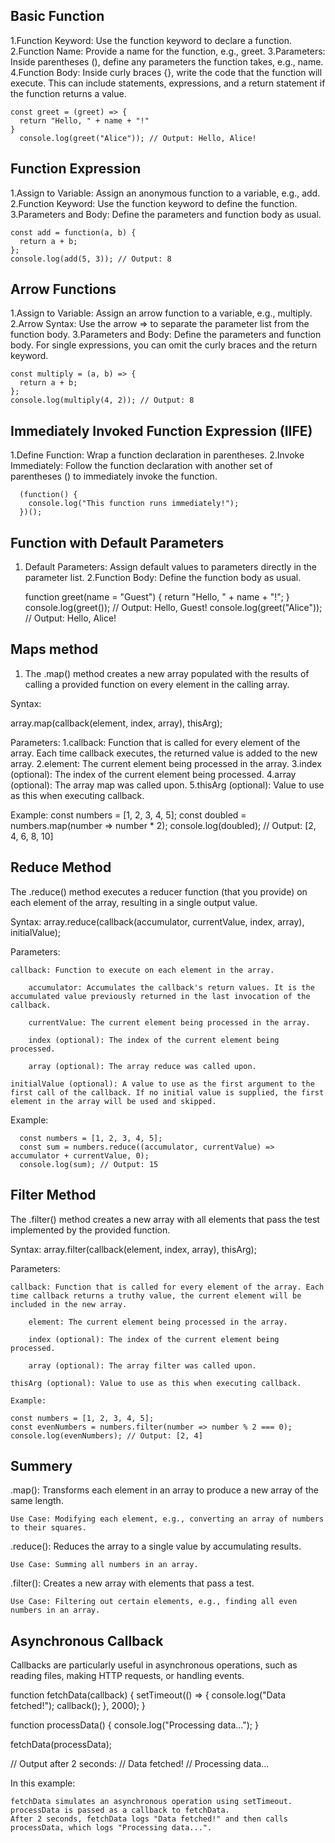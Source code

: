 
## Basic Function 
1.Function Keyword: Use the function keyword to declare a function.
2.Function Name: Provide a name for the function, e.g., greet.
3.Parameters: Inside parentheses (), define any parameters the function takes, e.g., name.
4.Function Body: Inside curly braces {}, write the code that the function will execute. This can include statements, expressions, and a return statement if the function returns a value.

    const greet = (greet) => {
      return "Hello, " + name + "!"
    }
      console.log(greet("Alice")); // Output: Hello, Alice!


## Function Expression
1.Assign to Variable: Assign an anonymous function to a variable, e.g., add.
2.Function Keyword: Use the function keyword to define the function.
3.Parameters and Body: Define the parameters and function body as usual.

    const add = function(a, b) {
      return a + b;
    };
    console.log(add(5, 3)); // Output: 8

## Arrow Functions
1.Assign to Variable: Assign an arrow function to a variable, e.g., multiply.
2.Arrow Syntax: Use the arrow => to separate the parameter list from the function body.
3.Parameters and Body: Define the parameters and function body. For single expressions, you can omit the curly braces and the return keyword.

    const multiply = (a, b) => {
      return a + b;
    };
    console.log(multiply(4, 2)); // Output: 8


## Immediately Invoked Function Expression (IIFE)
1.Define Function: Wrap a function declaration in parentheses.
2.Invoke Immediately: Follow the function declaration with another set of parentheses () to immediately invoke the function.

      (function() {
        console.log("This function runs immediately!");
      })();


## Function with Default Parameters
1. Default Parameters: Assign default values to parameters directly in the parameter list.
2.Function Body: Define the function body as usual.

      function greet(name = "Guest") {
        return "Hello, " + name + "!";
      }
      console.log(greet()); // Output: Hello, Guest!
      console.log(greet("Alice")); // Output: Hello, Alice!

## Maps method
1. The .map() method creates a new array populated with the results of calling a provided function on every element in the calling array.

Syntax:

array.map(callback(element, index, array), thisArg);

Parameters:
1.callback: Function that is called for every element of the array. Each time callback executes, the returned value is added to the new array.
2.element: The current element being processed in the array.
3.index (optional): The index of the current element being processed.
4.array (optional): The array map was called upon.
5.thisArg (optional): Value to use as this when executing callback.

Example:
        const numbers = [1, 2, 3, 4, 5];
        const doubled = numbers.map(number => number * 2);
        console.log(doubled); // Output: [2, 4, 6, 8, 10]

## Reduce Method
The .reduce() method executes a reducer function (that you provide) on each element of the array, resulting in a single output value.

Syntax:
        array.reduce(callback(accumulator, currentValue, index, array), initialValue);

Parameters:

    callback: Function to execute on each element in the array.

        accumulator: Accumulates the callback's return values. It is the accumulated value previously returned in the last invocation of the callback.

        currentValue: The current element being processed in the array.

        index (optional): The index of the current element being processed.

        array (optional): The array reduce was called upon.

    initialValue (optional): A value to use as the first argument to the first call of the callback. If no initial value is supplied, the first element in the array will be used and skipped.

Example:

      const numbers = [1, 2, 3, 4, 5];
      const sum = numbers.reduce((accumulator, currentValue) => accumulator + currentValue, 0);
      console.log(sum); // Output: 15 

## Filter Method

The .filter() method creates a new array with all elements that pass the test implemented by the provided function.

Syntax:
      array.filter(callback(element, index, array), thisArg); 

Parameters:

    callback: Function that is called for every element of the array. Each time callback returns a truthy value, the current element will be included in the new array.

        element: The current element being processed in the array.

        index (optional): The index of the current element being processed.

        array (optional): The array filter was called upon.

    thisArg (optional): Value to use as this when executing callback.

    Example:

    const numbers = [1, 2, 3, 4, 5];
    const evenNumbers = numbers.filter(number => number % 2 === 0);
    console.log(evenNumbers); // Output: [2, 4]

## Summery

.map(): Transforms each element in an array to produce a new array of the same length.

    Use Case: Modifying each element, e.g., converting an array of numbers to their squares.

.reduce(): Reduces the array to a single value by accumulating results.

    Use Case: Summing all numbers in an array.

.filter(): Creates a new array with elements that pass a test.

    Use Case: Filtering out certain elements, e.g., finding all even numbers in an array.


## Asynchronous Callback
Callbacks are particularly useful in asynchronous operations, such as reading files, making HTTP requests, or handling events.

function fetchData(callback) {
  setTimeout(() => {
    console.log("Data fetched!");
    callback();
  }, 2000);
}

function processData() {
  console.log("Processing data...");
}

fetchData(processData);

// Output after 2 seconds:
// Data fetched!
// Processing data...

In this example:

    fetchData simulates an asynchronous operation using setTimeout.
    processData is passed as a callback to fetchData.
    After 2 seconds, fetchData logs "Data fetched!" and then calls processData, which logs "Processing data...".

